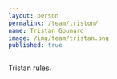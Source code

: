 ```yaml
---
layout: person
permalink: /team/triston/
name: Tristan Gounard
image: /img/team/tristan.png
published: true
---
```


Tristan rules. 